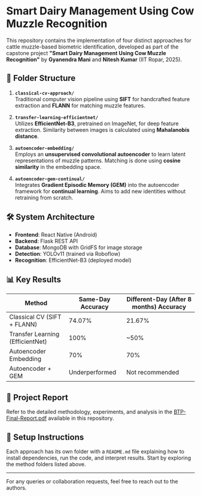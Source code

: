 # Smart Dairy Management Using Cow Muzzle Recognition

This repository contains the implementation of four distinct approaches for cattle muzzle-based biometric identification, developed as part of the capstone project **"Smart Dairy Management Using Cow Muzzle Recognition"** by **Gyanendra Mani** and **Nitesh Kumar** (IIT Ropar, 2025).

## 📁 Folder Structure

1. **`classical-cv-approach/`**  
   Traditional computer vision pipeline using **SIFT** for handcrafted feature extraction and **FLANN** for matching muzzle features.

2. **`transfer-learning-efficientnet/`**  
   Utilizes **EfficientNet-B3**, pretrained on ImageNet, for deep feature extraction. Similarity between images is calculated using **Mahalanobis distance**.

3. **`autoencoder-embedding/`**  
   Employs an **unsupervised convolutional autoencoder** to learn latent representations of muzzle patterns. Matching is done using **cosine similarity** in the embedding space.

4. **`autoencoder-gem-continual/`**  
   Integrates **Gradient Episodic Memory (GEM)** into the autoencoder framework for **continual learning**. Aims to add new identities without retraining from scratch.

## 🛠️ System Architecture

- **Frontend**: React Native (Android)
- **Backend**: Flask REST API
- **Database**: MongoDB with GridFS for image storage
- **Detection**: YOLOv11 (trained via Roboflow)
- **Recognition**: EfficientNet-B3 (deployed model)

## 📊 Key Results

| Method                          | Same-Day Accuracy | Different-Day (After 8 months) Accuracy |
|----------------------------------|-------------------|------------------------|
| Classical CV (SIFT + FLANN)      | 74.07%            | 21.67%                 |
| Transfer Learning (EfficientNet) | 100%              | ~50%                   |
| Autoencoder Embedding            | 70%               | 70%                    |
| Autoencoder + GEM                | Underperformed    | Not recommended        |

## 📘 Project Report

Refer to the detailed methodology, experiments, and analysis in the [BTP-Final-Report.pdf](./BTP-Final-Report.pdf) available in this repository.

## 🔧 Setup Instructions

Each approach has its own folder with a `README.md` file explaining how to install dependencies, run the code, and interpret results. Start by exploring the method folders listed above.

---

For any queries or collaboration requests, feel free to reach out to the authors.
